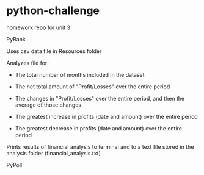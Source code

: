 # python-challenge
homework repo for unit 3


PyBank

Uses csv data file in Resources folder

Analyzes file for:
* The total number of months included in the dataset

* The net total amount of "Profit/Losses" over the entire period

* The changes in "Profit/Losses" over the entire period, and then the average of those changes

* The greatest increase in profits (date and amount) over the entire period

* The greatest decrease in profits (date and amount) over the entire period

Prints results of financial analysis to terminal and to a text file stored in the analysis folder (financial_analysis.txt)


PyPoll
